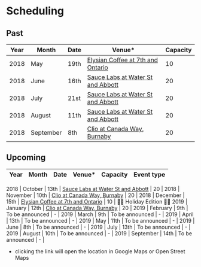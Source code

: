 # Scheduling

## Past

Year | Month | Date | Venue* | Capacity
---- | ----- | ---- | ----- | --------
2018 | May | 19th | [Elysian Coffee at 7th and Ontario](https://goo.gl/maps/vFcNsTtmu2C2) | 10
2018 | June | 16th | [Sauce Labs at Water St and Abbott](https://osm.org/go/WJQrN1jlA?way=136258919) | 20 |
2018 | July | 21st | [Sauce Labs at Water St and Abbott](https://osm.org/go/WJQrN1jlA?way=136258919) | 20 |
2018 | August | 11th | [Sauce Labs at Water St and Abbott](https://osm.org/go/WJQrN1jlA?way=136258919) | 20 |
2018 | September | 8th | [Clio at Canada Way, Burnaby](https://goo.gl/maps/fCoVMK4GA7w) | 20 |

## Upcoming

Year | Month | Date | Venue* | Capacity | Event type
---- | ----- | ---- | ----- | -------- | ----------

2018 | October | 13th | [Sauce Labs at Water St and Abbott](https://osm.org/go/WJQrN1jlA?way=136258919) | 20 |
2018 | November | 10th | [Clio at Canada Way, Burnaby](https://goo.gl/maps/fCoVMK4GA7w) | 20 |
2018 | December | 15th | [Elysian Coffee at 7th and Ontario](https://goo.gl/maps/vFcNsTtmu2C2) | 10 | 🎄🎄 Holiday Edition 🎄🎄
2019 | January | 12th | [Clio at Canada Way, Burnaby](https://goo.gl/maps/fCoVMK4GA7w) | 20 |
2019 | February | 9th | To be announced | - |
2019 | March | 9th | To be announced | - |
2019 | April | 13th | To be announced | - |
2019 | May | 11th | To be announced | - |
2019 | June | 8th | To be announced | - |
2019 | July | 13th | To be announced | - |
2019 | August | 10th | To be announced | - |
2019 | September | 14th | To be announced | - |

* clicking the link will open the location in Google Maps or Open Street Maps
